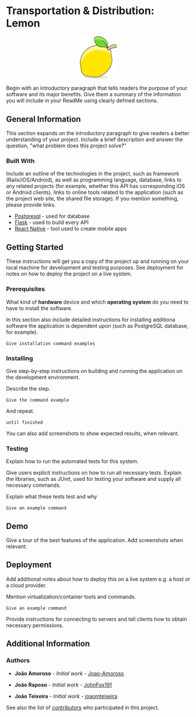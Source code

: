 # Transportation & Distribution: Lemon

<p align="center">
<img src="./images/lemon.png" alt="lemon logo" width="100px" />
</p>

Begin with an introductory paragraph that tells readers the purpose of your software and its major benefits.
Give them a summary of the information you will include in your ReadMe using clearly defined sections.

## General Information

This section expands on the introductory paragraph to give readers a better understanding of your project.
Include a brief description and answer the question, "what problem does this project solve?"

### Built With

Include an outline of the technologies in the project, such as framework (Rails/iOS/Android), as well as programming language, database, links to any related projects (for example, whether this API has corresponding iOS or Android clients), links to online tools related to the application (such as the project web site, the shared file storage).
If you mention something, please provide links.

-   [Postgresql](https://www.postgresql.org/) - used for database
-   [Flask](https://flask.palletsprojects.com/en/2.2.x/) - used to build every API
-   [React Native](https://reactnative.dev/) - tool used to create mobile apps

## Getting Started

These instructions will get you a copy of the project up and running on your local machine for development and testing purposes. See deployment for notes on how to deploy the project on a live system.

### Prerequisites

What kind of **hardware** device and which **operating system** do you need to have to install the software.

In this section also include detailed instructions for installing additiona software the application is dependent upon (such as PostgreSQL database, for example).

```
Give installation command examples
```

### Installing

Give step-by-step instructions on building and running the application on the development environment.

Describe the step.

```
Give the command example
```

And repeat.

```
until finished
```

You can also add screenshots to show expected results, when relevant.

### Testing

Explain how to run the automated tests for this system.

Give users explicit instructions on how to run all necessary tests.
Explain the libraries, such as JUnit, used for testing your software and supply all necessary commands.

Explain what these tests test and why

```
Give an example command
```

## Demo

Give a tour of the best features of the application.
Add screenshots when relevant.

## Deployment

Add additional notes about how to deploy this on a live system e.g. a host or a cloud provider.

Mention virtualization/container tools and commands.

```
Give an example command
```

Provide instructions for connecting to servers and tell clients how to obtain necessary permissions.

## Additional Information

### Authors

-   **João Amoroso** - _Initial work_ - [Joao-Amoroso](https://github.com/Joao-Amoroso)

-   **João Raposo** - _Initial work_ - [JohnFox191](https://github.com/JohnFox191)
-   **João Teixeira** - _Initial work_ - [joaomteixeira](https://github.com/joaomteixeira)

See also the list of [contributors](https://github.com/Joao-Amoroso/SIRS_LEMON/contributors) who participated in this project.
